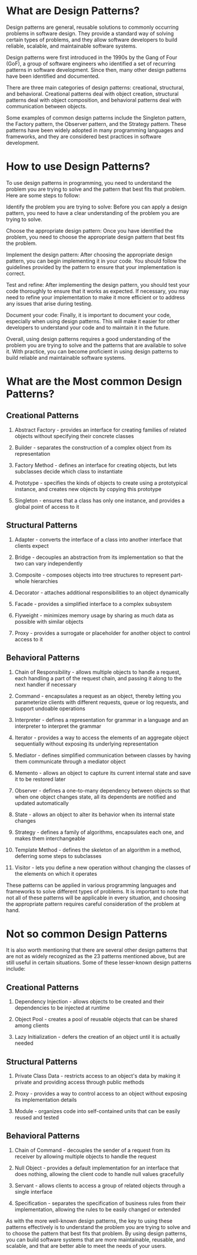 # What are Design Patterns?

Design patterns are general, reusable solutions to commonly occurring problems in software design. They provide a standard way of solving certain types of problems, and they allow software developers to build reliable, scalable, and maintainable software systems.

Design patterns were first introduced in the 1990s by the Gang of Four (GoF), a group of software engineers who identified a set of recurring patterns in software development. Since then, many other design patterns have been identified and documented.

There are three main categories of design patterns: creational, structural, and behavioral. Creational patterns deal with object creation, structural patterns deal with object composition, and behavioral patterns deal with communication between objects.

Some examples of common design patterns include the Singleton pattern, the Factory pattern, the Observer pattern, and the Strategy pattern. These patterns have been widely adopted in many programming languages and frameworks, and they are considered best practices in software development.

# How to use Design Patterns?

To use design patterns in programming, you need to understand the problem you are trying to solve and the pattern that best fits that problem. Here are some steps to follow:

Identify the problem you are trying to solve: Before you can apply a design pattern, you need to have a clear understanding of the problem you are trying to solve.

Choose the appropriate design pattern: Once you have identified the problem, you need to choose the appropriate design pattern that best fits the problem.

Implement the design pattern: After choosing the appropriate design pattern, you can begin implementing it in your code. You should follow the guidelines provided by the pattern to ensure that your implementation is correct.

Test and refine: After implementing the design pattern, you should test your code thoroughly to ensure that it works as expected. If necessary, you may need to refine your implementation to make it more efficient or to address any issues that arise during testing.

Document your code: Finally, it is important to document your code, especially when using design patterns. This will make it easier for other developers to understand your code and to maintain it in the future.

Overall, using design patterns requires a good understanding of the problem you are trying to solve and the patterns that are available to solve it. With practice, you can become proficient in using design patterns to build reliable and maintainable software systems.

# What are the Most common Design Patterns?

## Creational Patterns

1. Abstract Factory - provides an interface for creating families of related objects without specifying their concrete classes

2. Builder - separates the construction of a complex object from its representation

3. Factory Method - defines an interface for creating objects, but lets subclasses decide which class to instantiate

4. Prototype - specifies the kinds of objects to create using a prototypical instance, and creates new objects by copying this prototype

5. Singleton - ensures that a class has only one instance, and provides a global point of access to it

## Structural Patterns

1. Adapter - converts the interface of a class into another interface that clients expect

2. Bridge - decouples an abstraction from its implementation so that the two can vary independently

3. Composite - composes objects into tree structures to represent part-whole hierarchies

4. Decorator - attaches additional responsibilities to an object dynamically

5. Facade - provides a simplified interface to a complex subsystem

6. Flyweight - minimizes memory usage by sharing as much data as possible with similar objects

7. Proxy - provides a surrogate or placeholder for another object to control access to it


## Behavioral Patterns

1. Chain of Responsibility - allows multiple objects to handle a request, each handling a part of the request chain, and passing it along to the next handler if necessary

2. Command - encapsulates a request as an object, thereby letting you parameterize clients with different requests, queue or log requests, and support undoable operations

3. Interpreter - defines a representation for grammar in a language and an interpreter to interpret the grammar

4. Iterator - provides a way to access the elements of an aggregate object sequentially without exposing its underlying representation

5. Mediator - defines simplified communication between classes by having them communicate through a mediator object

6. Memento - allows an object to capture its current internal state and save it to be restored later

7. Observer - defines a one-to-many dependency between objects so that when one object changes state, all its dependents are notified and updated automatically

8. State - allows an object to alter its behavior when its internal state changes

9. Strategy - defines a family of algorithms, encapsulates each one, and makes them interchangeable

10. Template Method - defines the skeleton of an algorithm in a method, deferring some steps to subclasses

11. Visitor - lets you define a new operation without changing the classes of the elements on which it operates


These patterns can be applied in various programming languages and frameworks to solve different types of problems. It is important to note that not all of these patterns will be applicable in every situation, and choosing the appropriate pattern requires careful consideration of the problem at hand.

# Not so common Design Patterns

It is also worth mentioning that there are several other design patterns that are not as widely recognized as the 23 patterns mentioned above, but are still useful in certain situations. Some of these lesser-known design patterns include:

## Creational Patterns

1. Dependency Injection - allows objects to be created and their dependencies to be injected at runtime

2. Object Pool - creates a pool of reusable objects that can be shared among clients

3. Lazy Initialization - defers the creation of an object until it is actually needed


## Structural Patterns
1. Private Class Data - restricts access to an object's data by making it private and providing access through public methods

2. Proxy - provides a way to control access to an object without exposing its implementation details

3. Module - organizes code into self-contained units that can be easily reused and tested

## Behavioral Patterns

1. Chain of Command - decouples the sender of a request from its receiver by allowing multiple objects to handle the request

2. Null Object - provides a default implementation for an interface that does nothing, allowing the client code to handle null values gracefully

3. Servant - allows clients to access a group of related objects through a single interface

4. Specification - separates the specification of business rules from their implementation, allowing the rules to be easily changed or extended


As with the more well-known design patterns, the key to using these patterns effectively is to understand the problem you are trying to solve and to choose the pattern that best fits that problem. By using design patterns, you can build software systems that are more maintainable, reusable, and scalable, and that are better able to meet the needs of your users.